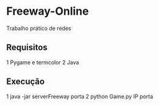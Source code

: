 # Freeway-Online
Trabalho prático de redes
## Requisitos
  1 Pygame e termcolor
  2 Java
## Execução

  1 java -jar serverFreeway porta
  2 python Game.py IP porta
